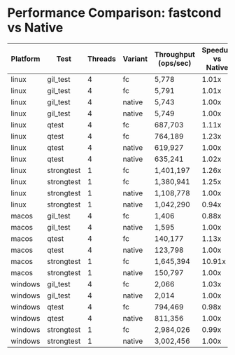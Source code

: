 # Performance Comparison: fastcond vs Native

| Platform | Test | Threads | Variant | Throughput (ops/sec) | Speedup vs Native |
|----------|------|---------|---------|---------------------|-------------------|
| linux | gil_test | 4 | fc | 5,778 | 1.01x |
| linux | gil_test | 4 | fc | 5,791 | 1.01x |
| linux | gil_test | 4 | native | 5,743 | 1.00x |
| linux | gil_test | 4 | native | 5,749 | 1.00x |
| linux | qtest | 4 | fc | 687,703 | 1.11x |
| linux | qtest | 4 | fc | 764,189 | 1.23x |
| linux | qtest | 4 | native | 619,927 | 1.00x |
| linux | qtest | 4 | native | 635,241 | 1.02x |
| linux | strongtest | 1 | fc | 1,401,197 | 1.26x |
| linux | strongtest | 1 | fc | 1,380,941 | 1.25x |
| linux | strongtest | 1 | native | 1,108,778 | 1.00x |
| linux | strongtest | 1 | native | 1,042,290 | 0.94x |
| macos | gil_test | 4 | fc | 1,406 | 0.88x |
| macos | gil_test | 4 | native | 1,595 | 1.00x |
| macos | qtest | 4 | fc | 140,177 | 1.13x |
| macos | qtest | 4 | native | 123,798 | 1.00x |
| macos | strongtest | 1 | fc | 1,645,394 | 10.91x |
| macos | strongtest | 1 | native | 150,797 | 1.00x |
| windows | gil_test | 4 | fc | 2,066 | 1.03x |
| windows | gil_test | 4 | native | 2,014 | 1.00x |
| windows | qtest | 4 | fc | 794,469 | 0.98x |
| windows | qtest | 4 | native | 811,356 | 1.00x |
| windows | strongtest | 1 | fc | 2,984,026 | 0.99x |
| windows | strongtest | 1 | native | 3,002,456 | 1.00x |